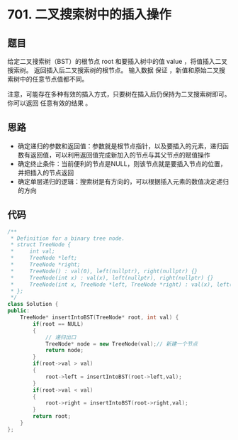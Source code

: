 # 701. 二叉搜索树中的插入操作

## 题目
给定二叉搜索树（BST）的根节点 root 和要插入树中的值 value ，将值插入二叉搜索树。 返回插入后二叉搜索树的根节点。 输入数据 保证 ，新值和原始二叉搜索树中的任意节点值都不同。

注意，可能存在多种有效的插入方式，只要树在插入后仍保持为二叉搜索树即可。 你可以返回 任意有效的结果 。


## 思路

* 确定递归的参数和返回值：参数就是根节点指针，以及要插入的元素，递归函数有返回值，可以利用返回值完成新加入的节点与其父节点的赋值操作
* 确定终止条件：当前便利的节点是NULL，则该节点就是要插入节点的位置，并把插入的节点返回
* 确定单层递归的逻辑：搜索树是有方向的，可以根据插入元素的数值决定递归的方向


## 代码

```cpp
/**
 * Definition for a binary tree node.
 * struct TreeNode {
 *     int val;
 *     TreeNode *left;
 *     TreeNode *right;
 *     TreeNode() : val(0), left(nullptr), right(nullptr) {}
 *     TreeNode(int x) : val(x), left(nullptr), right(nullptr) {}
 *     TreeNode(int x, TreeNode *left, TreeNode *right) : val(x), left(left), right(right) {}
 * };
 */
class Solution {
public:
    TreeNode* insertIntoBST(TreeNode* root, int val) {
        if(root == NULL)
        {
            // 递归出口
            TreeNode* node = new TreeNode(val);// 新建一个节点
            return node;
        }
        if(root->val > val)
        {
            root->left = insertIntoBST(root->left,val);
        }
        if(root->val < val)
        {
            root->right = insertIntoBST(root->right,val);
        }
        return root;
    }
};

```

